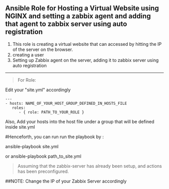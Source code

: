 ## Ansible Role for Hosting a Virtual Website using NGINX and setting a zabbix agent and adding that agent to zabbix server using auto registration


1. This role is creating a virtual website that can accessed by hitting the IP of the server on the browser.
2. creating a user
3. Setting up Zabbix agent on the server, adding it to zabbix server using auto registration

------------------------------------------------------------------------------

> For Role:

 Edit your "site.yml" accordingly

    ---
    - hosts: NAME_OF_YOUR_HOST_GROUP_DEFINED_IN_HOSTS_FILE
       roles:
          - { role: PATH_TO_YOUR_ROLE }

Also, Add your hosts into the host file under a group that will be defined inside site.yml


#Henceforth, you can run run the playbook by :

   ansible-playbook site.yml

or ansible-playbook path_to_site.yml
 
> Assuming that the zabbix-server has already been setup, and actions has been preconfigured.

##NOTE: Change the IP of your Zabbix Server accordingly






 

